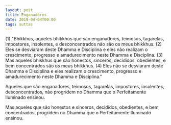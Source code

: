 ```yaml
---
layout: post
title: Enganadores
date: 2019-04-04T00:00
tags: suttas
---
```

(1) "Bhikkhus, aqueles bhikkhus que são enganadores, teimosos, tagarelas, impostores, insolentes, e desconcentrados não são os meus bhikkhus. (2) Eles se desviaram deste Dhamma e Disciplina e eles não realizam o crescimento, progresso e amadurecimento neste Dhamma e Disciplina. (3) Mas aqueles bhikkhus que são honestos, sinceros, decididos, obedientes, e bem concentrados são os meus bhikkhus. (4) Eles não se desviaram deste Dhamma e Disciplina e eles realizam o crescimento, progresso e amadurecimento neste Dhamma e Disciplina."

Aqueles que são enganadores, teimosos, tagarelas, impostores, insolentes, desconcentrados, não progridem no Dhamma que o Perfeitamente Iluminado ensinou.

Mas aqueles que são honestos e sinceros, decididos, obedientes, e bem concentrados, progridem no Dhamma que o Perfeitamente Iluminado ensinou.

